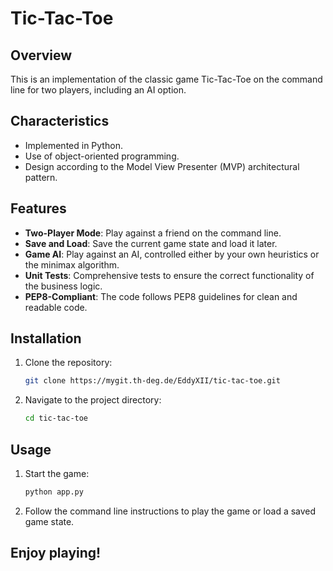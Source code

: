 # Tic-Tac-Toe

## Overview
This is an implementation of the classic game Tic-Tac-Toe on the command line for two players, including an AI option.

## Characteristics
- Implemented in Python.
- Use of object-oriented programming.
- Design according to the Model View Presenter (MVP) architectural pattern.

## Features
- **Two-Player Mode**: Play against a friend on the command line.
- **Save and Load**: Save the current game state and load it later.
- **Game AI**: Play against an AI, controlled either by your own heuristics or the minimax algorithm.
- **Unit Tests**: Comprehensive tests to ensure the correct functionality of the business logic.
- **PEP8-Compliant**: The code follows PEP8 guidelines for clean and readable code.

## Installation
1. Clone the repository:
    ```sh
    git clone https://mygit.th-deg.de/EddyXII/tic-tac-toe.git
    ```
2. Navigate to the project directory:
    ```sh
    cd tic-tac-toe
    ```

## Usage
1. Start the game:
    ```sh
    python app.py
    ```
2. Follow the command line instructions to play the game or load a saved game state.

## Enjoy playing!

